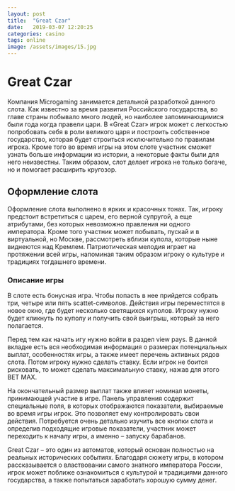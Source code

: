 ```yaml
---
layout: post
title:  "Great Czar"
date:   2019-03-07 12:20:25
categories: casino
tags: online
image: /assets/images/15.jpg
---
```


# Great Czar

Компания Microgaming занимается детальной разработкой данного слота. Как известно за время развития Российского государства, во главе страны побывало много людей, но наиболее запоминающимися были года когда правели цари. В «Great Czar» игрок может с легкостью попробовать себя в роли великого царя и построить собственное государство, которая будет строиться исключительно по правилам игрока. Кроме того во время игры на этом слоте участник сможет узнать больше информации из истории, а некоторые факты были для него неизвестны. Таким образом, слот делает игрока не только богаче, но и помогает расширить кругозор.

## Оформление слота

Оформление слота выполнено в ярких и красочных тонах. Так, игроку предстоит встретиться с царем, его верной супругой, а еще атрибутами, без которых невозможно правления ни одного императора. Кроме того участник может побывать, пускай и в виртуальной, но Москве, рассмотреть вблизи купола, которые ныне виднеются над Кремлем. Патриотическая мелодия играет на протяжении всей игры, напоминая таким образом игроку о культуре и традициях тогдашнего времени.

### Описание игры

В слоте есть бонусная игра. Чтобы попасть в нее прийдется собрать три, четыре или пять scattet-символов. Действия игры переместятся в новое окно, где будет несколько светящихся куполов. Игроку нужно будет кликнуть по куполу и получить свой выигрыш, который за него полагается.

Перед тем как начать игу нужно войти в раздел view pays. В данной вкладке есть вся необходимая информация о размерах потенциальных выплат, особенностях игры, а также имеет перечень активных рядов слота. Потом игроку нужно сделать ставку. Если игрок не боится рисковать, то может сделать максимальную ставку, нажав для этого BET MAX. 

На окончательный размер выплат также влияет номинал монеты, принимающей участие в игре. Панель управления содержит специальные поля, в которых отображаются показатели, выбираемые во время игры игрок. Это позволяет ему контролировать свои действия. Потребуется очень детально изучить все кнопки слота и определив подходящие игровые показатели, участник может переходить к началу игры, а именно – запуску барабанов.

Great Czar – это один из автоматов, который основан полностью на реальных исторических событиях. Благодаря сюжету игры, в котором рассказывается о властвовании самого знатного императора России, игрок может поближе ознакомиться с культурой и традициями данного государства, а также попытаться заработать хорошую сумму денег.

